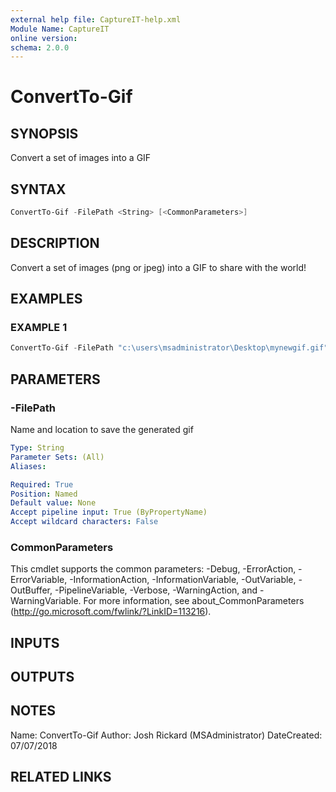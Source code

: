 ```yaml
---
external help file: CaptureIT-help.xml
Module Name: CaptureIT
online version:
schema: 2.0.0
---
```


# ConvertTo-Gif

## SYNOPSIS

Convert a set of images into a GIF

## SYNTAX

```powershell
ConvertTo-Gif -FilePath <String> [<CommonParameters>]
```

## DESCRIPTION

Convert a set of images (png or jpeg) into a GIF to share with the world!

## EXAMPLES

### EXAMPLE 1

```powershell
ConvertTo-Gif -FilePath "c:\users\msadministrator\Desktop\mynewgif.gif"
```

## PARAMETERS

### -FilePath

Name and location to save the generated gif

```yaml
Type: String
Parameter Sets: (All)
Aliases:

Required: True
Position: Named
Default value: None
Accept pipeline input: True (ByPropertyName)
Accept wildcard characters: False
```

### CommonParameters

This cmdlet supports the common parameters: -Debug, -ErrorAction, -ErrorVariable, -InformationAction, -InformationVariable, -OutVariable, -OutBuffer, -PipelineVariable, -Verbose, -WarningAction, and -WarningVariable.
For more information, see about_CommonParameters (http://go.microsoft.com/fwlink/?LinkID=113216).

## INPUTS

## OUTPUTS

## NOTES

Name: ConvertTo-Gif
Author: Josh Rickard (MSAdministrator)
DateCreated: 07/07/2018

## RELATED LINKS
